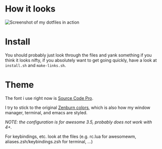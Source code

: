 # How it looks
![Screenshot of my dotfiles in action](screen.png?raw=true)

# Install
You should probably just look through the files and yank something if
you think it looks nifty, if you absolutely want to get going quickly,
have a look at `install.sh` and `make-links.sh`.

# Theme
The font i use right now is [Source Code Pro](https://github.com/adobe-fonts/source-code-pro).

I try to stick to the
original [Zenburn colors](http://kippura.org/zenburnpage/), which is
also how my window manager, terminal, and emacs are styled.

*NOTE: the configuration is for awesome 3.5, probably does not work with 4+.*

For keybindings, etc. look at the files (e.g. rc.lua for awesomewm,
aliases.zsh/keybindings.zsh for terminal, ...)
